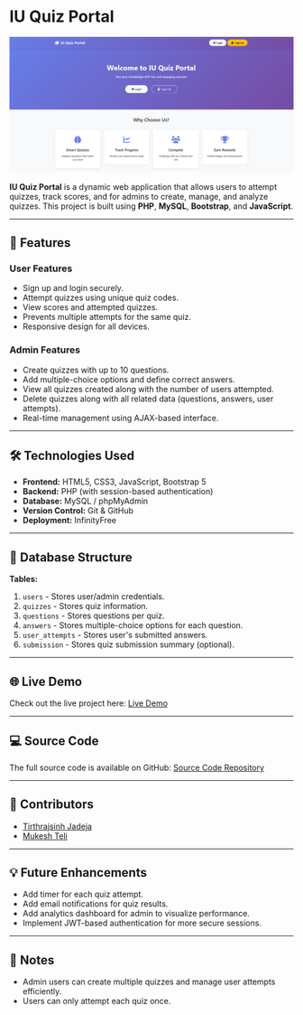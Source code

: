 # IU Quiz Portal

![Quiz Portal](assets/demo.png)

**IU Quiz Portal** is a dynamic web application that allows users to attempt quizzes, track scores, and for admins to create, manage, and analyze quizzes. This project is built using **PHP**, **MySQL**, **Bootstrap**, and **JavaScript**.

---

## 🎯 Features

### User Features
- Sign up and login securely.
- Attempt quizzes using unique quiz codes.
- View scores and attempted quizzes.
- Prevents multiple attempts for the same quiz.
- Responsive design for all devices.

### Admin Features
- Create quizzes with up to 10 questions.
- Add multiple-choice options and define correct answers.
- View all quizzes created along with the number of users attempted.
- Delete quizzes along with all related data (questions, answers, user attempts).
- Real-time management using AJAX-based interface.

---

## 🛠️ Technologies Used
- **Frontend:** HTML5, CSS3, JavaScript, Bootstrap 5
- **Backend:** PHP (with session-based authentication)
- **Database:** MySQL / phpMyAdmin
- **Version Control:** Git & GitHub
- **Deployment:** InfinityFree

---

## 📂 Database Structure

**Tables:**
1. `users` - Stores user/admin credentials.
2. `quizzes` - Stores quiz information.
3. `questions` - Stores questions per quiz.
4. `answers` - Stores multiple-choice options for each question.
5. `user_attempts` - Stores user's submitted answers.
6. `submission` - Stores quiz submission summary (optional).

---

## 🌐 Live Demo
Check out the live project here: [Live Demo](https://quizportal-backend.kesug.com)

---

## 💻 Source Code
The full source code is available on GitHub: [Source Code Repository](https://github.com/Jadeja01/iu_quiz_portal)  

---

## 👥 Contributors
- [Tirthrajsinh Jadeja](https://github.com/Jadeja01)
- [Mukesh Teli](https://github.com/mukeshteli)

---

## 💡 Future Enhancements
- Add timer for each quiz attempt.
- Add email notifications for quiz results.
- Add analytics dashboard for admin to visualize performance.
- Implement JWT-based authentication for more secure sessions.

---

## 📌 Notes
- Admin users can create multiple quizzes and manage user attempts efficiently.
- Users can only attempt each quiz once.
